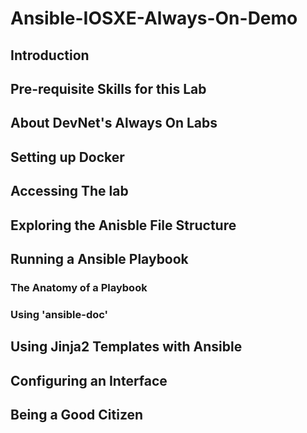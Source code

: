 # Ansible-IOSXE-Always-On-Demo

## Introduction

## Pre-requisite Skills for this Lab
## About DevNet's Always On Labs
## Setting up Docker
## Accessing The lab
## Exploring the Anisble File Structure
## Running a Ansible Playbook
### The Anatomy of a Playbook
### Using 'ansible-doc'
## Using Jinja2 Templates with Ansible
## Configuring an Interface
## Being a Good Citizen
